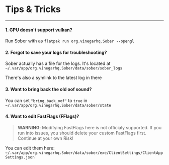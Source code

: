 # Tips & Tricks
---

#### 1. GPU doesn't support vulkan?
Run Sober with as ```flatpak run org.vinegarhq.Sober --opengl```

#### 2. Forgot to save your logs for troubleshooting?
Sober actually has a file for the logs. It's located at  `~/.var/app/org.vinegarhq.Sober/data/sober/sober_logs`

There's also a symlink to the latest log in there

#### 3. Want to bring back the old oof sound? 
You can set `"bring_back_oof"` to `true` in `~/.var/app/org.vinegarhq.Sober/data/sober/state`
#### 4. Want to edit FastFlags (FFlags)?

> **WARNING**: Modifying FastFlags here is not officialy supported. If you run into issues, you should delete your custom FastFlags first. Continue at your own Risk!

You can edit them here: `~/.var/app/org.vinegarhq.Sober/data/sober/exe/ClientSettings/ClientAppSettings.json`
